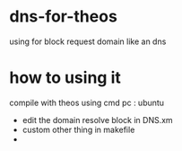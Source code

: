 # dns-for-theos
using for block request domain like an dns

# how to using it
compile with theos using cmd
pc : ubuntu

- edit the domain resolve block in DNS.xm
- custom other thing in makefile
- 
